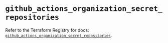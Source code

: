 # `github_actions_organization_secret_repositories`

Refer to the Terraform Registry for docs: [`github_actions_organization_secret_repositories`](https://registry.terraform.io/providers/integrations/github/6.2.0/docs/resources/actions_organization_secret_repositories).
